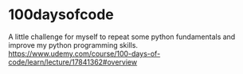 # 100daysofcode

A little challenge for myself to repeat some python fundamentals and improve my python programming skills. 
https://www.udemy.com/course/100-days-of-code/learn/lecture/17841362#overview
